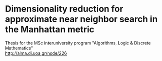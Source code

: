 # Dimensionality reduction for approximate near neighbor search in the Manhattan metric  

Thesis for the MSc interuniversity program "Algorithms, Logic & Discrete Mathematics"  
http://alma.di.uoa.gr/node/226
